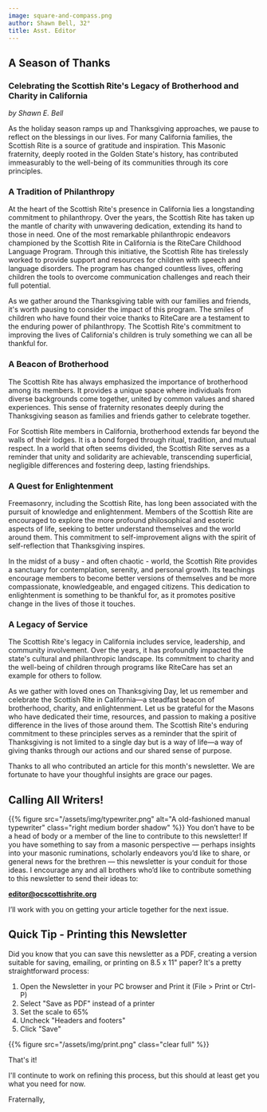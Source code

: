 ```yaml
---
image: square-and-compass.png
author: Shawn Bell, 32°
title: Asst. Editor
---
```


## A Season of Thanks

### Celebrating the Scottish Rite's Legacy of Brotherhood and Charity in California

*by Shawn E. Bell*

As the holiday season ramps up and Thanksgiving approaches, we pause to reflect on the blessings in our lives. For many California families, the Scottish Rite is a source of gratitude and inspiration. This Masonic fraternity, deeply rooted in the Golden State's history, has contributed immeasurably to the well-being of its communities through its core principles.

### A Tradition of Philanthropy

At the heart of the Scottish Rite's presence in California lies a longstanding commitment to philanthropy. Over the years, the Scottish Rite has taken up the mantle of charity with unwavering dedication, extending its hand to those in need. One of the most remarkable philanthropic endeavors championed by the Scottish Rite in California is the RiteCare Childhood Language Program. Through this initiative, the Scottish Rite has tirelessly worked to provide support and resources for children with speech and language disorders. The program has changed countless lives, offering children the tools to overcome communication challenges and reach their full potential.

As we gather around the Thanksgiving table with our families and friends, it's worth pausing to consider the impact of this program. The smiles of children who have found their voice thanks to RiteCare are a testament to the enduring power of philanthropy. The Scottish Rite's commitment to improving the lives of California's children is truly something we can all be thankful for.

### A Beacon of Brotherhood

The Scottish Rite has always emphasized the importance of brotherhood among its members. It provides a unique space where individuals from diverse backgrounds come together, united by common values and shared experiences. This sense of fraternity resonates deeply during the Thanksgiving season as families and friends gather to celebrate together.

For Scottish Rite members in California, brotherhood extends far beyond the walls of their lodges. It is a bond forged through ritual, tradition, and mutual respect. In a world that often seems divided, the Scottish Rite serves as a reminder that unity and solidarity are achievable, transcending superficial, negligible differences and fostering deep, lasting friendships.

### A Quest for Enlightenment

Freemasonry, including the Scottish Rite, has long been associated with the pursuit of knowledge and enlightenment. Members of the Scottish Rite are encouraged to explore the more profound philosophical and esoteric aspects of life, seeking to better understand themselves and the world around them. This commitment to self-improvement aligns with the spirit of self-reflection that Thanksgiving inspires.

In the midst of a busy - and often chaotic - world, the Scottish Rite provides a sanctuary for contemplation, serenity, and personal growth. Its teachings encourage members to become better versions of themselves and be more compassionate, knowledgeable, and engaged citizens. This dedication to enlightenment is something to be thankful for, as it promotes positive change in the lives of those it touches.

### A Legacy of Service

The Scottish Rite's legacy in California includes service, leadership, and community involvement. Over the years, it has profoundly impacted the state's cultural and philanthropic landscape. Its commitment to charity and the well-being of children through programs like RiteCare has set an example for others to follow.

As we gather with loved ones on Thanksgiving Day, let us remember and celebrate the Scottish Rite in California—a steadfast beacon of brotherhood, charity, and enlightenment. Let us be grateful for the Masons who have dedicated their time, resources, and passion to making a positive difference in the lives of those around them. The Scottish Rite's enduring commitment to these principles serves as a reminder that the spirit of Thanksgiving is not limited to a single day but is a way of life—a way of giving thanks through our actions and our shared sense of purpose.


Thanks to all who contributed an article for this month's newsletter. We are fortunate to have your thoughful insights are grace our pages.
## Calling All Writers!
{{% figure src="/assets/img/typewriter.png" alt="A old-fashioned manual typewriter" class="right medium border shadow" %}}
You don’t have to be a head of body or a member of the line to contribute to this newsletter! If you have something to say from a masonic perspective — perhaps insights into your masonic ruminations, scholarly endeavors you’d like to share, or general news for the brethren — this newsletter is your conduit for those ideas. I encourage any and all brothers who’d like to contribute something to this newsletter to send their ideas to:

**[editor@ocscottishrite.org](mailto:editor@ocscottishrite.org)**

I’ll work with you on getting your article together for the next issue.

## Quick Tip - Printing this Newsletter

Did you know that you can save this newsletter as a PDF, creating a version suitable for saving, emailing, or printing on 8.5 x 11" paper? It's a pretty straightforward process:

1. Open the Newsletter in your PC browser and Print it (File > Print or Ctrl-P)
2. Select "Save as PDF" instead of a printer
3. Set the scale to 65%
4. Uncheck "Headers and footers"
5. Click "Save"

{{% figure src="/assets/img/print.png" class="clear full" %}}

That's it!

I'll continute to work on refining this process, but this should at least get you what you need for now.

Fraternally, 